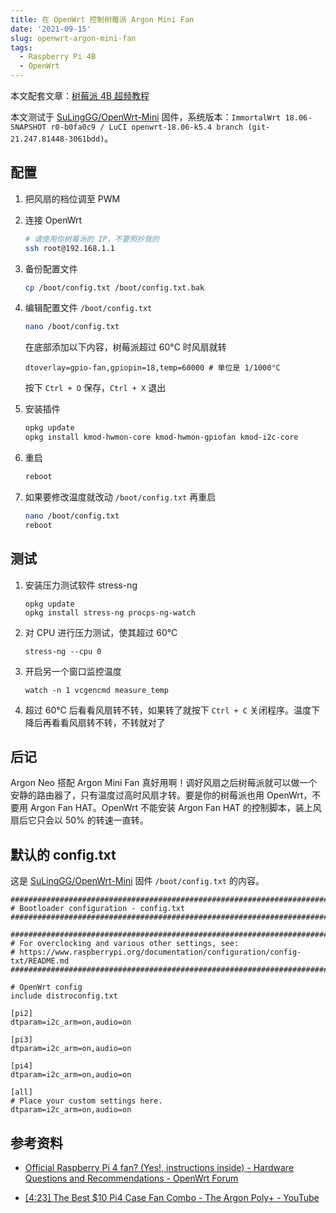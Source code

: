 ```yaml
---
title: 在 OpenWrt 控制树莓派 Argon Mini Fan
date: '2021-09-15'
slug: openwrt-argon-mini-fan
tags:
  - Raspberry Pi 4B
  - OpenWrt
---
```


<!--more-->

本文配套文章：[树莓派 4B 超频教程](/zh-cn/post/2021/09/20/raspberry-pi4-overclock/)

本文测试于 [SuLingGG/OpenWrt-Mini](https://github.com/SuLingGG/OpenWrt-Mini) 固件，系统版本：`ImmortalWrt 18.06-SNAPSHOT r0-b0fa0c9 / LuCI openwrt-18.06-k5.4 branch (git-21.247.81448-3061bdd)`。

## 配置

1. 把风扇的档位调至 PWM

2. 连接 OpenWrt

    ```bash
    # 请使用你树莓派的 IP，不要照抄我的
    ssh root@192.168.1.1
    ```

3. 备份配置文件

    ```bash
    cp /boot/config.txt /boot/config.txt.bak
    ```

4. 编辑配置文件 `/boot/config.txt`

    ```bash
    nano /boot/config.txt
    ```

    在底部添加以下内容，树莓派超过 60°C 时风扇就转

    ```
    dtoverlay=gpio-fan,gpiopin=18,temp=60000 # 单位是 1/1000°C
    ```

    按下 `Ctrl + O` 保存，`Ctrl + X` 退出

5. 安装插件

    ```bash
    opkg update
    opkg install kmod-hwmon-core kmod-hwmon-gpiofan kmod-i2c-core
    ```

6. 重启

    ```bash
    reboot
    ```

7. 如果要修改温度就改动 `/boot/config.txt` 再重启

    ```bash
    nano /boot/config.txt
    reboot
    ```

## 测试

1. 安装压力测试软件 stress-ng 

    ```
    opkg update
    opkg install stress-ng procps-ng-watch
    ```

1. 对 CPU 进行压力测试，使其超过 60°C

    ```
    stress-ng --cpu 0
    ```
    
1. 开启另一个窗口监控温度

    ```
    watch -n 1 vcgencmd measure_temp
    ```

1. 超过 60°C 后看看风扇转不转，如果转了就按下 `Ctrl + C` 关闭程序。温度下降后再看看风扇转不转，不转就对了

## 后记

Argon Neo 搭配 Argon Mini Fan 真好用啊！调好风扇之后树莓派就可以做一个安静的路由器了，只有温度过高时风扇才转。要是你的树莓派也用 OpenWrt，不要用 Argon Fan HAT。OpenWrt 不能安装 Argon Fan HAT 的控制脚本，装上风扇后它只会以 50% 的转速一直转。

## 默认的 config.txt

这是 [SuLingGG/OpenWrt-Mini](https://github.com/SuLingGG/OpenWrt-Mini) 固件 `/boot/config.txt` 的内容。

```
################################################################################
# Bootloader configuration - config.txt
################################################################################

################################################################################
# For overclocking and various other settings, see:
# https://www.raspberrypi.org/documentation/configuration/config-txt/README.md
################################################################################

# OpenWrt config
include distroconfig.txt

[pi2]
dtparam=i2c_arm=on,audio=on

[pi3]
dtparam=i2c_arm=on,audio=on

[pi4]
dtparam=i2c_arm=on,audio=on

[all]
# Place your custom settings here.
dtparam=i2c_arm=on,audio=on
```

## 参考资料

- [Official Raspberry Pi 4 fan? (Yes!, instructions inside) - Hardware Questions and Recommendations - OpenWrt Forum](https://forum.openwrt.org/t/official-raspberry-pi-4-fan-yes-instructions-inside/93975)

- [[4:23] The Best $10 Pi4 Case Fan Combo - The Argon Poly+ - YouTube](https://youtu.be/fJKWd6xJYU4?t=267)